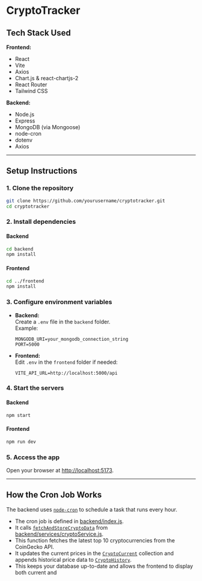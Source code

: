 # CryptoTracker

## Tech Stack Used

**Frontend:**  
- React  
- Vite  
- Axios  
- Chart.js & react-chartjs-2  
- React Router  
- Tailwind CSS  

**Backend:**  
- Node.js  
- Express  
- MongoDB (via Mongoose)  
- node-cron  
- dotenv  
- Axios  

---

## Setup Instructions

### 1. Clone the repository
```sh
git clone https://github.com/yourusername/cryptotracker.git
cd cryptotracker
```

### 2. Install dependencies

#### Backend
```sh
cd backend
npm install
```

#### Frontend
```sh
cd ../frontend
npm install
```

### 3. Configure environment variables

- **Backend:**  
  Create a `.env` file in the `backend` folder.  
  Example:
  ```
  MONGODB_URI=your_mongodb_connection_string
  PORT=5000
  ```
- **Frontend:**  
  Edit `.env` in the `frontend` folder if needed:
  ```
  VITE_API_URL=http://localhost:5000/api
  ```

### 4. Start the servers

#### Backend
```sh
npm start
```

#### Frontend
```sh
npm run dev
```

### 5. Access the app

Open your browser at [http://localhost:5173](http://localhost:5173).

---

## How the Cron Job Works

The backend uses [`node-cron`](https://www.npmjs.com/package/node-cron) to schedule a task that runs every hour.  
- The cron job is defined in [backend/index.js](../backend/index.js).
- It calls [`fetchAndStoreCryptoData`](../backend/services/cryptoService.js) from [backend/services/cryptoService.js](../backend/services/cryptoService.js).
- This function fetches the latest top 10 cryptocurrencies from the CoinGecko API.
- It updates the current prices in the [`CryptoCurrent`](../backend/models/CryptoCurrent.js) collection and appends historical price data to [`CryptoHistory`](../backend/models/CryptoHistory.js).
- This keeps your database up-to-date and allows the frontend to display both current and